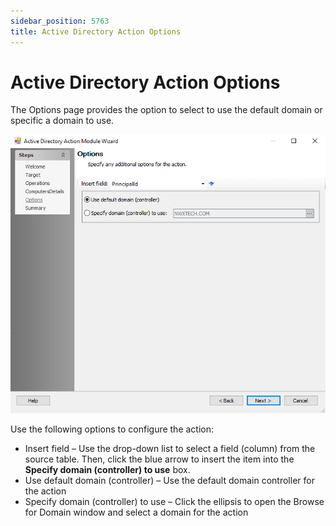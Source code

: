```yaml
---
sidebar_position: 5763
title: Active Directory Action Options
---
```


# Active Directory Action Options

The Options page provides the option to select to use the default domain or specific a domain to use.

![Active Directory Action Module Wizard Options page](../../../../../../../static/images/AccessAnalyzer_12.0/Content/Resources/Images/EnterpriseAuditor/Admin/Action/ActiveDirectory/Options.png "Active Directory Action Module Wizard Options page")

Use the following options to configure the action:

* Insert field – Use the drop-down list to select a field (column) from the source table. Then, click the blue arrow to insert the item into the **Specify domain (controller) to use** box.
* Use default domain (controller) – Use the default domain controller for the action
* Specify domain (controller) to use – Click the ellipsis to open the Browse for Domain window and select a domain for the action
